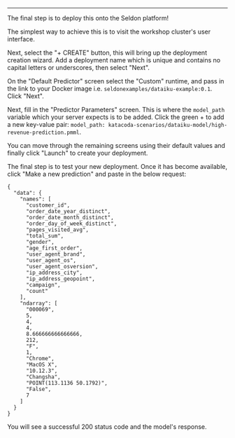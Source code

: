 ----

The final step is to deploy this onto the Seldon platform!

The simplest way to achieve this is to visit the workshop cluster's user interface.

Next, select the "+ CREATE" button, this will bring up the deployment creation wizard. Add a deployment name which is unique and contains no capital letters or underscores, then select "Next".

On the "Default Predictor" screen select the "Custom" runtime, and pass in the link to your Docker image i.e. `seldonexamples/dataiku-example:0.1`. Click "Next".

Next, fill in the "Predictor Parameters" screen. This is where the `model_path` variable which your server expects is to be added. Click the green + to add a new key-value pair: `model_path: katacoda-scenarios/dataiku-model/high-revenue-prediction.pmml`.

You can move through the remaining screens using their default values and finally click "Launch" to create your deployment.

The final step is to test your new deployment. Once it has become available, click "Make a new prediction" and paste in the below request:

```(json)
{
  "data": {
    "names": [
      "customer_id",
      "order_date_year_distinct",
      "order_date_month_distinct",
      "order_day_of_week_distinct",
      "pages_visited_avg",
      "total_sum",
      "gender",
      "age_first_order",
      "user_agent_brand",
      "user_agent_os",
      "user_agent_osversion",
      "ip_address_city",
      "ip_address_geopoint",
      "campaign",
      "count"
    ],
    "ndarray": [
      "000069",
      5,
      4,
      4,
      8.666666666666666,
      212,
      "F",
      1,
      "Chrome",
      "MacOS X",
      "10.12.3",
      "Changsha",
      "POINT(113.1136 50.1792)",
      "False",
      7
    ]
  }
}
```

You will see a successful 200 status code and the model's response.